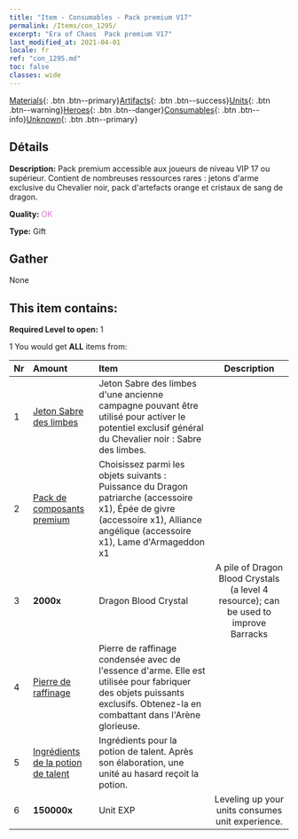 ```yaml
---
title: "Item - Consumables - Pack premium V17"
permalink: /Items/con_1295/
excerpt: "Era of Chaos  Pack premium V17"
last_modified_at: 2021-04-01
locale: fr
ref: "con_1295.md"
toc: false
classes: wide
---
```

 [Materials](/fr/Items/){: .btn .btn--primary}[Artifacts](/fr/Items/Artifacts/){: .btn .btn--success}[Units](/fr/Items/Units/){: .btn .btn--warning}[Heroes](/fr/Items/Heroes/){: .btn .btn--danger}[Consumables](/fr/Items/Consumables/){: .btn .btn--info}[Unknown](/fr/Items/Unknown/){: .btn .btn--primary}

## Détails
 **Description:** Pack premium accessible aux joueurs de niveau VIP 17 ou supérieur. Contient de nombreuses ressources rares : jetons d'arme exclusive du Chevalier noir, pack d'artefacts orange et cristaux de sang de dragon.

 **Quality:** <span style="color: #DA70D6">OK</span>

 **Type:** Gift

## Gather

  None

## This item contains:

 **Required Level to open:** 1

 1 You would get **ALL** items  from:

  | Nr | Amount |     Item    | Description |
  |:---|:-------|:------------|:-----------:|
  | 1 | [Jeton Sabre des limbes](/fr/Items/con_979/) | Jeton Sabre des limbes d'une ancienne campagne pouvant être utilisé pour activer le potentiel exclusif général du Chevalier noir : Sabre des limbes. | 
  | 2 | [Pack de composants premium](/fr/Items/con_1363/) | Choisissez parmi les objets suivants : Puissance du Dragon patriarche (accessoire x1), Épée de givre (accessoire x1), Alliance angélique (accessoire x1), Lame d'Armageddon x1 | 
  | 3 |  **2000x** | Dragon Blood Crystal | A pile of Dragon Blood Crystals (a level 4 resource); can be used to improve Barracks  | 
  | 4 | [Pierre de raffinage](/fr/Items/con_814/) | Pierre de raffinage condensée avec de l'essence d'arme. Elle est utilisée pour fabriquer des objets puissants exclusifs. Obtenez-la en combattant dans l'Arène glorieuse. | 
  | 5 | [Ingrédients de la potion de talent](/fr/Items/con_1120/) | Ingrédients pour la potion de talent. Après son élaboration, une unité au hasard reçoit la potion. | 
  | 6 |  **150000x** | Unit EXP | Leveling up your units consumes unit experience.  | 

